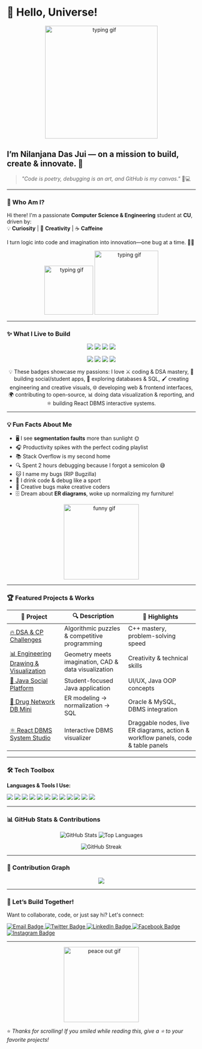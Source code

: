 # 👋 Hello, Universe!  

<p align="center">
  <img src="https://media.giphy.com/media/v1.Y2lkPWVjZjA1ZTQ3bmM3dGtpY3JweXBsOXAwb2RiMWw0c2dlcG5leDhscmUyeWd6bGw1bSZlcD12MV9naWZzX3NlYXJjaCZjdD1n/3o7abooVPgeGpknXpu/giphy.gif" width="300" alt="typing gif" />
</p>

## I’m Nilanjana Das Jui — on a mission to build, create & innovate. 🚀  

> _"Code is poetry, debugging is an art, and GitHub is my canvas."_ 🎨💻  

---

### 🌟 Who Am I?

Hi there! I'm a passionate **Computer Science & Engineering** student at **CU**, driven by:  
💡 **Curiosity** | 🎨 **Creativity** | ☕ **Caffeine**

I turn logic into code and imagination into innovation—one bug at a time. 🐞💡

<p align="center">
   <img src="https://media.giphy.com/media/LmNwrBhejkK9EFP504/giphy.gif" width="130" alt="typing gif" />
  <img src="https://media.giphy.com/media/v1.Y2lkPWVjZjA1ZTQ3aXpoYjhxbHExajc3M2lvenM1NnJ3eTZ3bXRsbzYyc2plMXQxdm9xcyZlcD12MV9naWZzX3NlYXJjaCZjdD1n/93UOscPyDH8cdRfSaT/giphy.gif" width="170" alt="typing gif" />
</p>

---

### ✨ What I Live to Build

<p align="center">
  <img src="https://img.shields.io/badge/⚔️-Code%20Warrior-blue?style=for-the-badge&logo=visual-studio&logoColor=white" />
  <img src="https://img.shields.io/badge/💬-Social%20Builder-orange?style=for-the-badge&logo=java&logoColor=white" />
  <img src="https://img.shields.io/badge/🧠-Database%20Explorer-red?style=for-the-badge&logo=oracle&logoColor=white" />
  <img src="https://img.shields.io/badge/🖌️-Visual%20Creator-purple?style=for-the-badge&logo=figma&logoColor=white" />
</p>

<p align="center">
  <img src="https://img.shields.io/badge/🌐-Web%20Explorer-cyan?style=for-the-badge&logo=react&logoColor=white" />
  <img src="https://img.shields.io/badge/🌍-Open%20Source%20Dev-green?style=for-the-badge&logo=github&logoColor=white" />
  <img src="https://img.shields.io/badge/📊-Data%20Visualization-yellow?style=for-the-badge&logo=tableau&logoColor=white" />
  <img src="https://img.shields.io/badge/⚛️-React%20DBMS%20Systems-pink?style=for-the-badge&logo=react&logoColor=white" />
</p>

<p align="center">
💡 These badges showcase my passions: I love ⚔️ coding & DSA mastery, 💬 building social/student apps, 🧠 exploring databases & SQL, 🖌️ creating engineering and creative visuals, 🌐 developing web & frontend interfaces, 🌍 contributing to open-source, 📊 doing data visualization & reporting, and ⚛️ building React DBMS interactive systems.
</p>

---

### 💡 Fun Facts About Me

- 🖥️ I see **segmentation faults** more than sunlight 🌞  
- 🎧 Productivity spikes with the perfect coding playlist  
- 📚 Stack Overflow is my second home  
- 🔍 Spent 2 hours debugging because I forgot a semicolon 😅  
- 🐱 I name my bugs (RIP Bugzilla)  
- 🧃 I drink code & debug like a sport  
- 🌈 Creative bugs make creative coders  
- 🗄️ Dream about **ER diagrams**, woke up normalizing my furniture!  

<p align="center">
  <img src="https://media.giphy.com/media/v1.Y2lkPWVjZjA1ZTQ3b211NGUzZGRncXNxNjYxeDBldDVneTA3NmI4ZjgyMGQweXVmcDZkZiZlcD12MV9naWZzX3NlYXJjaCZjdD1n/Vcdbi5o470i9FACaZO/giphy.gif" width="200" alt="funny gif" />
</p>

---

### 🏆 Featured Projects & Works

| 🚀 Project | 🔍 Description | 🌟 Highlights |
|-----------|----------------|---------------|
| [🔥 DSA & CP Challenges](https://github.com/nilanjanajui) | Algorithmic puzzles & competitive programming | C++ mastery, problem-solving speed |
| [📊 Engineering Drawing & Visualization](https://github.com/nilanjanajui) | Geometry meets imagination, CAD & data visualization | Creativity & technical skills |
| [💬 Java Social Platform](https://github.com/nilanjanajui) | Student-focused Java application | UI/UX, Java OOP concepts |
| [🧠 Drug Network DB Mini](https://github.com/nilanjanajui) | ER modeling → normalization → SQL| Oracle & MySQL, DBMS integration |
| [⚛️ React DBMS System Studio](https://github.com/nilanjanajui) | Interactive DBMS visualizer | Draggable nodes, live ER diagrams, action & workflow panels, code & table panels |

---

### 🛠️ Tech Toolbox

**Languages & Tools I Use:**  
<p align="left">
  <img src="https://img.shields.io/badge/C++-00599C?style=for-the-badge&logo=cplusplus&logoColor=white" />
  <img src="https://img.shields.io/badge/Java-ED8B00?style=for-the-badge&logo=java&logoColor=white" />
  <img src="https://img.shields.io/badge/SQL-336791?style=for-the-badge&logo=postgresql&logoColor=white" />
  <img src="https://img.shields.io/badge/Oracle-FF0000?style=for-the-badge&logo=oracle&logoColor=white" />
  <img src="https://img.shields.io/badge/MySQL-4479A1?style=for-the-badge&logo=mysql&logoColor=white" />
  <img src="https://img.shields.io/badge/HTML5-E34F26?style=for-the-badge&logo=html5&logoColor=white" />
  <img src="https://img.shields.io/badge/CSS3-1572B6?style=for-the-badge&logo=css3&logoColor=white" />
  <img src="https://img.shields.io/badge/React-61DAFB?style=for-the-badge&logo=react&logoColor=white" />
  <img src="https://img.shields.io/badge/JavaScript-F7DF1E?style=for-the-badge&logo=javascript&logoColor=black" />
  <img src="https://img.shields.io/badge/VSCode-007ACC?style=for-the-badge&logo=visual-studio-code&logoColor=white" />
  <img src="https://img.shields.io/badge/GitHub-181717?style=for-the-badge&logo=github&logoColor=white" />
  <img src="https://img.shields.io/badge/LaTeX-008080?style=for-the-badge&logo=latex&logoColor=white" />
</p>

---

### 📊 GitHub Stats & Contributions

<p align="center">
  <img src="https://github-readme-stats.vercel.app/api?username=nilanjanajui&show_icons=true&theme=react" alt="GitHub Stats" />
  <img src="https://github-readme-stats.vercel.app/api/top-langs/?username=nilanjanajui&layout=compact&theme=react" alt="Top Languages" />
</p>

<p align="center">
  <img src="https://github-readme-streak-stats.herokuapp.com/?user=nilanjanajui&theme=react" alt="GitHub Streak" />
</p>

---

### 🌿 Contribution Graph

<p align="center">
  <img src="https://activity-graph.herokuapp.com/graph?username=nilanjanajui&theme=react" />
</p>

---

### 🤝 Let’s Build Together!

Want to collaborate, code, or just say hi? Let's connect:

<p align="left">
  <a href="mailto:nilanjana.csecu@gmail.com" target="_blank">
    <img src="https://img.shields.io/badge/Email-D14836?style=for-the-badge&logo=gmail&logoColor=white" alt="Email Badge"/>
  </a>
  <a href="https://x.com/Nilanjana_Jui04" target="_blank">
    <img src="https://img.shields.io/badge/Twitter-1DA1F2?style=for-the-badge&logo=twitter&logoColor=white" alt="Twitter Badge"/>
  </a>
  <a href="https://www.linkedin.com/in/nilanjana-jui-759402286/" target="_blank">
    <img src="https://img.shields.io/badge/LinkedIn-0A66C2?style=for-the-badge&logo=linkedin&logoColor=white" alt="LinkedIn Badge"/>
  </a>
  <a href="https://www.facebook.com/share/1ESuwQJ5bR/" target="_blank">
    <img src="https://img.shields.io/badge/Facebook-1877F2?style=for-the-badge&logo=facebook&logoColor=white" alt="Facebook Badge"/>
  </a>
  <a href="https://www.instagram.com/nilanjana.jui04/" target="_blank">
    <img src="https://img.shields.io/badge/Instagram-E4405F?style=for-the-badge&logo=instagram&logoColor=white" alt="Instagram Badge"/>
  </a>
</p>

---

<p align="center">
  <img src="https://media.giphy.com/media/v1.Y2lkPWVjZjA1ZTQ3Mnk1OTgxejY3NXFnbzNvems5bHRsY2RzYWxycm13YnhlZGJqeW45MyZlcD12MV9naWZzX3NlYXJjaCZjdD1n/PXvCWUnmqVdks/giphy.gif" width="200" alt="peace out gif" />
</p>

⭐ _Thanks for scrolling! If you smiled while reading this, give a ⭐ to your favorite projects!_
